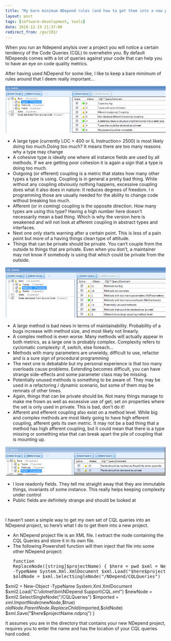 ```yaml
---
title: "My bare minimum NDepend rules (and how to get them into a new project)"
layout: post
tags: [software-development, tools]
date: 2010-12-19 21:37:00
redirect_from: /go/193/
---
```


When you run an Ndepend anylsis over a project you will notice a certain tendency of the Code Queries (CQL) to overwhelm you. By default NDepends comes with a lot of queries against your code that can help you to have an eye on code quality metrics.

After having used NDepend for some like, I like to keep a bare minimum of rules around that I deem really important…

![Capture](/public/assets/Capture.png "Capture") 

*   A large type (currently LOC &gt; 400 or IL Instruction&gt; 2500) is most likely doing too much.Doing too much?
It means there are too many reasons why a type may change
*   A cohesive type is ideally one where all instance fields are used by all methods. If we are getting poor cohesion it is again a sign that a type is doing too much.
*   Outgoing (or efferent) coupling is a metric that states how many other types a type is using. Coupling is in general a pretty bad thing. While without any coupling obviously nothing happens, excessive coupling does what it also does in nature: It reduces degrees of freedom. I n programming those are usually needed for the ability to change code without breaking too much.
*   Afferent (or in coming) coupling is the opposite direction. How many types are using this type? Having a high number here doesn’t necessarily mean a bad thing. Which is why the version here is weakened and will not look at afferent coupling in abstract types and interfaces.
*   Next one only starts warning after a certain point. This is less of a pain point but more of a having things clean type of attitude.
*   Things that can be private should be private. You can’t couple from the outside to things that are private. Even when you don’t, a maintainer may not know if somebody is using that which could be private from the outside. 

![Capture2](/public/assets/Capture2.png "Capture2") 

*   A large method is bad news in terms of maintainability. Probability of a bugs increase with method size, and most likely not linearly.
*   A complex method is even worse. Many methods will actually appear in both metrics, as a large one is probably complex. Complexity refers to cyclomatic complexity: if, switch, else foreach…
*   Methods with many parameters are unwieldy, difficult to use, refactor and is a sure sign of procedural programming
*   The next one is debatable but my personal experience is that too many overloads cause problems. Extending becomes difficult, you can have strange side-effects and some parameter class may be missing.
*   Potentially unused methods is something to be aware of. They may be used in a refactoring / dynamic scenario, but some of them may be remnats of other times.
*   Again, things that can be private should be. Not many things manage to make me frown as well as excessive use of get; set on properties where the set is only used in private. This is bad, don’t do it!
*   Afferent and efferent coupling also exist on a method level. While big and complex methods are most likely going to have high efferent coupling, afferent gets its own metric. It may not be a bad thing that a method has high afferent coupling, but it could mean that there is a type missing or something else that can break apart the pile of coupling that is mounting up. 

![Capture3](/public/assets/Capture3.png "Capture3") 

*   I love readonly fields. They tell me straight away that they are immutable things, invariants of some instance. This really helps keeping complexity under control
*   Public fields are definitely strange and should be looked at 

&nbsp;

I haven’t seen a simple way to get my own set of CQL queries into an NDepend project, so here’s what I do to get them into a new project.

*   An NDepend project file is an XML file. I extract the node containing the CQL Queries and store it in its own file.
*   The following Powershell function will then inject that file into some other NDepend project: <div style="padding-bottom: 0px; margin: 0px; padding-left: 0px; padding-right: 0px; display: inline; float: none; padding-top: 0px" id="scid:812469c5-0cb0-4c63-8c15-c81123a09de7:5a7b9c19-23ca-47bc-b1db-44e5b14a8073" class="wlWriterEditableSmartContent"><pre name="code" class="js">function ReplaceNode([string]$projectName) {
  $here = pwd
  $xml = New-Object -TypeName System.Xml.XmlDocument
  $xml.Load("$here\$projectName.ndproj")
  $oldNode = $xml.SelectSingleNode("/NDepend/CQLQueries")

  $xml2 = New-Object -TypeName System.Xml.XmlDocument
  $xml2.Load("C:\dotnet\bin\NDepend Support\CQL.xml")
  $newNode = $xml2.SelectSingleNode("/CQLQueries")
  $imported = $xml.ImportNode($newNode,$true)
  $oldNode.ParentNode.ReplaceChild($imported,$oldNode)
  $xml.Save("$here\$projectName.ndproj")
}</pre></div>

It assumes you are in the directory that contains your new NDepend project, requires you to enter the name and has the location of your CQL queries hard coded.